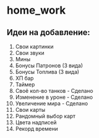 # home_work

## Идеи на добавление:
1. Свои картинки
2. Свои звуки
3. Мины
4. Бонусы Патронов (3 вида)
5. Бонусы Топлива (3 вида)
6. ХП бар
7. Таймер
8. Своё кол-во танков - Сделано
9. Изменение в уроне - Сделано
10. Увеличение мира - Сделано
11. Свои карты
12. Рандомный выбор карт
13. Цвета надписей
14. Рекорд времени